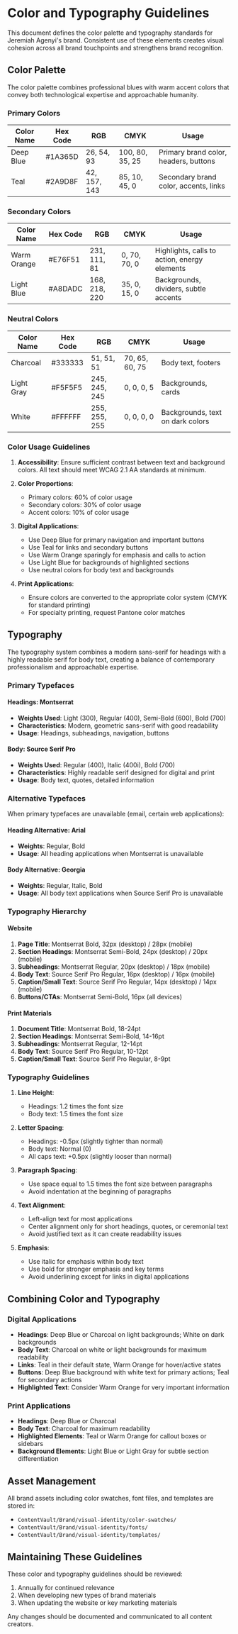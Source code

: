 # Color and Typography Guidelines

This document defines the color palette and typography standards for Jeremiah Agenyi's brand. Consistent use of these elements creates visual cohesion across all brand touchpoints and strengthens brand recognition.

## Color Palette

The color palette combines professional blues with warm accent colors that convey both technological expertise and approachable humanity.

### Primary Colors

| Color Name | Hex Code | RGB | CMYK | Usage |
|------------|----------|-----|------|-------|
| Deep Blue | #1A365D | 26, 54, 93 | 100, 80, 35, 25 | Primary brand color, headers, buttons |
| Teal | #2A9D8F | 42, 157, 143 | 85, 10, 45, 0 | Secondary brand color, accents, links |

### Secondary Colors

| Color Name | Hex Code | RGB | CMYK | Usage |
|------------|----------|-----|------|-------|
| Warm Orange | #E76F51 | 231, 111, 81 | 0, 70, 70, 0 | Highlights, calls to action, energy elements |
| Light Blue | #A8DADC | 168, 218, 220 | 35, 0, 15, 0 | Backgrounds, dividers, subtle accents |

### Neutral Colors

| Color Name | Hex Code | RGB | CMYK | Usage |
|------------|----------|-----|------|-------|
| Charcoal | #333333 | 51, 51, 51 | 70, 65, 60, 75 | Body text, footers |
| Light Gray | #F5F5F5 | 245, 245, 245 | 0, 0, 0, 5 | Backgrounds, cards |
| White | #FFFFFF | 255, 255, 255 | 0, 0, 0, 0 | Backgrounds, text on dark colors |

### Color Usage Guidelines

1. **Accessibility**: Ensure sufficient contrast between text and background colors. All text should meet WCAG 2.1 AA standards at minimum.

2. **Color Proportions**:
   - Primary colors: 60% of color usage
   - Secondary colors: 30% of color usage
   - Accent colors: 10% of color usage

3. **Digital Applications**:
   - Use Deep Blue for primary navigation and important buttons
   - Use Teal for links and secondary buttons
   - Use Warm Orange sparingly for emphasis and calls to action
   - Use Light Blue for backgrounds of highlighted sections
   - Use neutral colors for body text and backgrounds

4. **Print Applications**:
   - Ensure colors are converted to the appropriate color system (CMYK for standard printing)
   - For specialty printing, request Pantone color matches

## Typography

The typography system combines a modern sans-serif for headings with a highly readable serif for body text, creating a balance of contemporary professionalism and approachable expertise.

### Primary Typefaces

#### Headings: Montserrat
- **Weights Used**: Light (300), Regular (400), Semi-Bold (600), Bold (700)
- **Characteristics**: Modern, geometric sans-serif with good readability
- **Usage**: Headings, subheadings, navigation, buttons

#### Body: Source Serif Pro
- **Weights Used**: Regular (400), Italic (400i), Bold (700)
- **Characteristics**: Highly readable serif designed for digital and print
- **Usage**: Body text, quotes, detailed information

### Alternative Typefaces

When primary typefaces are unavailable (email, certain web applications):

#### Heading Alternative: Arial
- **Weights**: Regular, Bold
- **Usage**: All heading applications when Montserrat is unavailable

#### Body Alternative: Georgia
- **Weights**: Regular, Italic, Bold
- **Usage**: All body text applications when Source Serif Pro is unavailable

### Typography Hierarchy

#### Website

1. **Page Title**: Montserrat Bold, 32px (desktop) / 28px (mobile)
2. **Section Headings**: Montserrat Semi-Bold, 24px (desktop) / 20px (mobile)
3. **Subheadings**: Montserrat Regular, 20px (desktop) / 18px (mobile)
4. **Body Text**: Source Serif Pro Regular, 16px (desktop) / 16px (mobile)
5. **Caption/Small Text**: Source Serif Pro Regular, 14px (desktop) / 14px (mobile)
6. **Buttons/CTAs**: Montserrat Semi-Bold, 16px (all devices)

#### Print Materials

1. **Document Title**: Montserrat Bold, 18-24pt
2. **Section Headings**: Montserrat Semi-Bold, 14-16pt
3. **Subheadings**: Montserrat Regular, 12-14pt
4. **Body Text**: Source Serif Pro Regular, 10-12pt
5. **Caption/Small Text**: Source Serif Pro Regular, 8-9pt

### Typography Guidelines

1. **Line Height**:
   - Headings: 1.2 times the font size
   - Body text: 1.5 times the font size

2. **Letter Spacing**:
   - Headings: -0.5px (slightly tighter than normal)
   - Body text: Normal (0)
   - All caps text: +0.5px (slightly looser than normal)

3. **Paragraph Spacing**:
   - Use space equal to 1.5 times the font size between paragraphs
   - Avoid indentation at the beginning of paragraphs

4. **Text Alignment**:
   - Left-align text for most applications
   - Center alignment only for short headings, quotes, or ceremonial text
   - Avoid justified text as it can create readability issues

5. **Emphasis**:
   - Use italic for emphasis within body text
   - Use bold for stronger emphasis and key terms
   - Avoid underlining except for links in digital applications

## Combining Color and Typography

### Digital Applications

- **Headings**: Deep Blue or Charcoal on light backgrounds; White on dark backgrounds
- **Body Text**: Charcoal on white or light backgrounds for maximum readability
- **Links**: Teal in their default state, Warm Orange for hover/active states
- **Buttons**: Deep Blue background with white text for primary actions; Teal for secondary actions
- **Highlighted Text**: Consider Warm Orange for very important information

### Print Applications

- **Headings**: Deep Blue or Charcoal
- **Body Text**: Charcoal for maximum readability
- **Highlighted Elements**: Teal or Warm Orange for callout boxes or sidebars
- **Background Elements**: Light Blue or Light Gray for subtle section differentiation

## Asset Management

All brand assets including color swatches, font files, and templates are stored in:
- `ContentVault/Brand/visual-identity/color-swatches/`
- `ContentVault/Brand/visual-identity/fonts/`
- `ContentVault/Brand/visual-identity/templates/`

## Maintaining These Guidelines

These color and typography guidelines should be reviewed:
1. Annually for continued relevance
2. When developing new types of brand materials
3. When updating the website or key marketing materials

Any changes should be documented and communicated to all content creators.
